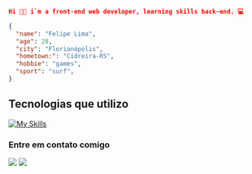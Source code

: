 ```json
Hi 👋🏻 i`m a front-end web developer, learning skills back-end. 💻

{
  "name": "Felipe Lima",
  "age": 28,
  "city": "Florianópolis",
  "hometown:": "Cidreira-RS",
  "hobbie": "games",
  "sport": "surf",
} 
```

## Tecnologias que utilizo
[![My Skills](https://skillicons.dev/icons?i=js,html,css,ts,nodejs,mysql,sqlite,react,express)](https://skillicons.dev)

  <h3>Entre em contato comigo</h3>
  <a href="https://linkedin.com/in/felipelimars" target="_blank"><img src="https://img.shields.io/badge/LinkedIn-0077B5?style=for-the-badge&logo=linkedin&logoColor=white" target="_blank"></a> 
  <a href="https://instagram.com/felipelimars" target="_blank"><img src="https://img.shields.io/badge/-Instagram-%23E4405F?style=for-the-badge&logo=instagram&logoColor=white" target="_blank"></a> 
</div>
